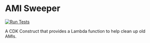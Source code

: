 # AMI Sweeper

[![Run Tests](https://github.com/zerocube/ami-sweeper/actions/workflows/branch-tests.yml/badge.svg)](https://github.com/zerocube/ami-sweeper/actions/workflows/branch-tests.yml)

A CDK Construct that provides a Lambda function to help clean up old AMIs.
